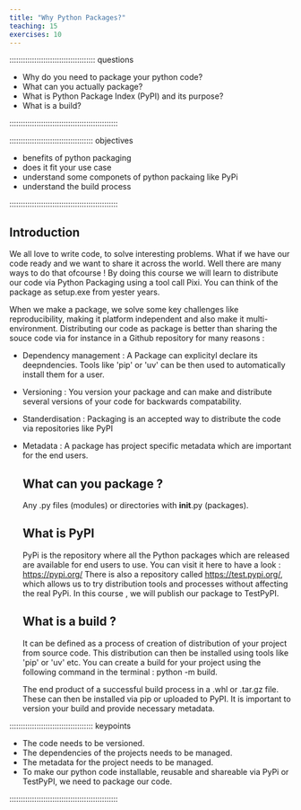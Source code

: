 ```yaml
---
title: "Why Python Packages?"
teaching: 15
exercises: 10
---
```


:::::::::::::::::::::::::::::::::::::: questions

- Why do you need to package your python code?
- What can you actually package?
- What is Python Package Index (PyPI) and its purpose?
- What is a build?

::::::::::::::::::::::::::::::::::::::::::::::::

::::::::::::::::::::::::::::::::::::: objectives

- benefits of python packaging
- does it fit your use case
- understand some componets of python packaing like PyPi
- understand the build process

::::::::::::::::::::::::::::::::::::::::::::::::

## Introduction
We all love to write code, to solve interesting problems. What if we have our code ready and we want to share it across the world. Well there are many ways to do that ofcourse ! By doing this course we will learn to distribute our code via Python Packaging using a tool call Pixi. You can think of the package as setup.exe from yester years.

When we make a package, we solve some key challenges like reproducibility, making it platform independent and also make it multi- environment.
Distributing our code as package is better than sharing the souce code via for instance in a Github repository for many reasons :

- Dependency management : A Package can explicityl declare its deepndencies. Tools like 'pip' or 'uv' can be then used to automatically install them for a user.
- Versioning : You version your package and can make and distribute several versions of your code for backwards compatability.
- Standerdisation : Packaging is an accepted way to distribute the code via repositories like PyPI
- Metadata : A package has project specific metadata which are important for the end users.

  ## What can you package ?

  Any .py files (modules) or directories with __init__.py (packages).

  ## What is PyPI

  PyPi is the repository where all the Python packages which are released are available for end users to use.
  You can visit it here to have a look : https://pypi.org/
  There is also a repository called https://test.pypi.org/, which allows us to try distribution tools and processes without affecting the real PyPi.
  In this course , we will publish our package to TestPyPI.

  ## What is a build ?

  It can be defined as a process of creation of distribution of your project from source code. This distribution can then be installed using tools like 'pip' or 'uv' etc.
  You can create a build for your project using the following command in the terminal : python -m build.

  The end product of a successful build process in a .whl or .tar.gz file. These can then be installed via pip or uploaded to PyPI.
  It is important to version your build and provide necessary metadata.

::::::::::::::::::::::::::::::::::::: keypoints

- The code needs to be versioned.
- The dependencies of the projects needs to be managed.
- The metadata for the project needs to be managed.
- To make our python code installable, reusable and shareable via PyPi or TestPyPI, we need to package our code.

::::::::::::::::::::::::::::::::::::::::::::::::
